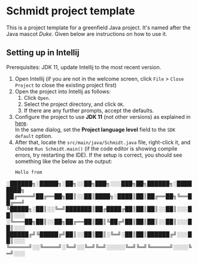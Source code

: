 # Schmidt project template

This is a project template for a greenfield Java project. It's named after the Java mascot _Duke_. Given below are instructions on how to use it.

## Setting up in Intellij

Prerequisites: JDK 11, update Intellij to the most recent version.

1. Open Intellij (if you are not in the welcome screen, click `File` > `Close Project` to close the existing project first)
1. Open the project into Intellij as follows:
   1. Click `Open`.
   1. Select the project directory, and click `OK`.
   1. If there are any further prompts, accept the defaults.
1. Configure the project to use **JDK 11** (not other versions) as explained in [here](https://www.jetbrains.com/help/idea/sdk.html#set-up-jdk).<br>
   In the same dialog, set the **Project language level** field to the `SDK default` option.
3. After that, locate the `src/main/java/Schmidt.java` file, right-click it, and choose `Run Schmidt.main()` (if the code editor is showing compile errors, try restarting the IDE). If the setup is correct, you should see something like the below as the output:
   ```
   Hello from

░██████╗░█████╗░██╗░░██╗███╗░░░███╗██╗██████╗░████████╗
██╔════╝██╔══██╗██║░░██║████╗░████║██║██╔══██╗╚══██╔══╝
╚█████╗░██║░░╚═╝███████║██╔████╔██║██║██║░░██║░░░██║░░░
░╚═══██╗██║░░██╗██╔══██║██║╚██╔╝██║██║██║░░██║░░░██║░░░
██████╔╝╚█████╔╝██║░░██║██║░╚═╝░██║██║██████╔╝░░░██║░░░
╚═════╝░░╚════╝░╚═╝░░╚═╝╚═╝░░░░░╚═╝╚═╝╚═════╝░░░░╚═╝░░░
   ```
